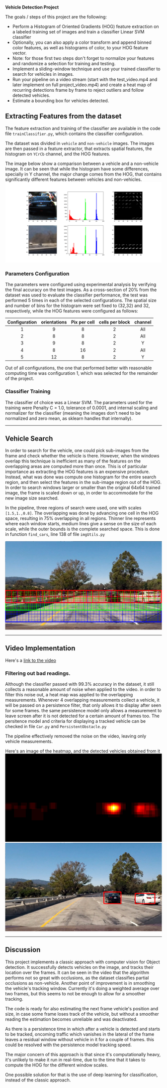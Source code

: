 
**Vehicle Detection Project**

The goals / steps of this project are the following:

* Perform a Histogram of Oriented Gradients (HOG) feature extraction on a labeled training set of images and train a classifier Linear SVM classifier
* Optionally, you can also apply a color transform and append binned color features, as well as histograms of color, to your HOG feature vector.
* Note: for those first two steps don't forget to normalize your features and randomize a selection for training and testing.
* Implement a sliding-window technique and use your trained classifier to search for vehicles in images.
* Run your pipeline on a video stream (start with the test_video.mp4 and later implement on full project_video.mp4) and create a heat map of recurring detections frame by frame to reject outliers and follow detected vehicles.
* Estimate a bounding box for vehicles detected.

[//]: # (Image References)
[image1]: ./output_images/hist_hog.png
[image2]: ./output_images/sliding_windows.png
[image3]: ./output_images/heatmap.png
[image4]: ./output_images/carsfound.png
[video1]: ./project_video.mp4


## Extracting Features from the dataset

The feature extraction and training of the classifier are available in the code file `trainClassifier.py`, which contains the classifier configuration.

The dataset was divided in  `vehicle` and `non-vehicle` images.  The images are then passed in a feature extractor, that extracts spatial features, the histogram on `YCrCb` channel, and the HOG features.

The image below show a comparison between a vehicle and a non-vehicle image. It can be seen that while the histogram have some differences, specially in Y channel, the major change comes from the HOG, that contains significantly different features between vehicles and non-vehicles.
![alt text][image1]

### Parameters Configuration

The parameters were configured using experimental analysis by verifying the final accuracy on the test images. As a cross-section of 20% from the dataset was used to evaluate the classifier performance, the test was performed 5 times in each of the selected configurations. The spatial size and number of bins for the histogram were set fixed to (32,32) and 32, respectively, while the HOG features were configured as follows:

|Configuration | orientations| Pix per cell|cells per block| channel |
|:---:|:---:|:---:|:---:|:---:|
|1 |9|8|2|All|
|2 |8|8|2|All|
|3 |9|8|2|Y  |
|4 |8|16|2|All|
|5 |12|8|2|Y|

Out of all configurations, the one that performed better with reasonable computing time was configuration 1, which was selected for the remainder of the project.


### Classifier Training

The classifier of choice was a Linear SVM. The parameters used for the training were Penalty C = 1.0, tolerance of 0.0001, and internal scaling and normalizer for the classifier (meaning the images don't need to be normalized and zero mean, as sklearn handles that internally).

---

## Vehicle Search

In order to search for the vehicle, one could pick sub-images from the frame and check whether the vehicle is there. However, when the windows overlap this technique is inefficient as many of the features on the overlapping areas are computed more than once. This is of particular importance as extracting the HOG features is an expensive procedure.
Instead, what was done was compute one histogram for the entire search region, and then select the features in the sub-image region out of the HOG. In order to search windows larger or smaller than the original 64x64 trained image, the frame is scaled down or up, in order to accommodate for the new image size searched.

In the pipeline, three regions of search were used, one with scales `[1.5,1.,0.8]`. The overlapping was done by advancing one cell in the HOG space, resulting in 75% overlapping in all regions. Thinner line represents where each window starts, medium lines give a sense on the size of each scale, while the outer bounds is the complete searched space.
This is done in function `find_cars`, line 138 of file `imgUtils.py`


![alt text][image2]


---

## Video Implementation

Here's a [link to the video](./output.mov)


### Filtering out bad readings.
  Although the classifier passed with 99.3% accuracy in the dataset, it still collects a reasonable amount of noise when applied to the video. in order to filter this noise out, a heat map was applied to the overlapping measurements. Whenever 4 overlapping measurements collect a vehicle, it will be passed on a persistence filter, that only allows it to display after seen for some frames. the same persistence model only allows a measurement to leave screen after it is not detected for a certain amount of frames too. The persitence model and criteria for displaying a tracked vehicle can be checked in file `Car.py` and `PersistentObstacle.py`

The pipeline effectively removed the noise on the video, leaving only vehicle measurements.

Here's an image of the heatmap, and the detected vehicles obtained from it
![alt text][image3]
![alt text][image4]



---

## Discussion

This project implements a classic approach with computer vision for Object detection. It successfully detects vehicles on the image, and tracks their location over the frames. It can be seen in the video that the algorithm performs not so great with occlusions, as the dataset classifies partial occlusions as non-vehicle. Another point of improvement is in smoothing the vehicle's tracking window. Currently it's doing a weighted average over two frames, but this seems to not be enough to allow for a smoother tracking.

The code is ready for  also estimating the next frame vehicle's position and size, in case some frame loses track of the vehicle, but without a smoother reading the estimation becomes unreliable and was deactivated.

As there is a persistence time in which after a vehicle is detected and starts to be tracked, oncoming traffic which vanishes in the lateral of the frame leaves a residual window without vehicle in it for a couple of frames. this could be resolved with the persistence model tracking speed.

The major concern of this approach is that since it's computationally heavy, it's unlikely to make it run in real-time, due to the time that it takes to compute the HOG for the different window scales.

One possible solution for that is the use of deep learning for classification, instead of the classic approach.
